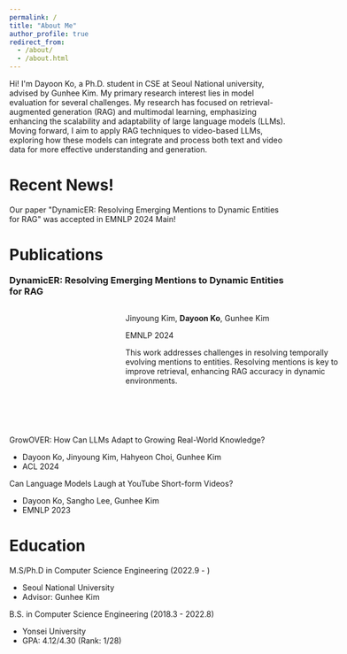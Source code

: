 ```yaml
---
permalink: /
title: "About Me"
author_profile: true
redirect_from: 
  - /about/
  - /about.html
---
```


Hi! I'm Dayoon Ko, a Ph.D. student in CSE at Seoul National university, advised by Gunhee Kim. My primary research interest lies in model evaluation for several challenges.  My research has focused on retrieval-augmented generation (RAG) and multimodal learning, emphasizing enhancing the scalability and adaptability of large language models (LLMs). Moving forward, I aim to apply RAG techniques to video-based LLMs, exploring how these models can integrate and process both text and video data for more effective understanding and generation.

Recent News!
======
Our paper "DynamicER: Resolving Emerging Mentions to Dynamic Entities for RAG" was accepted in EMNLP 2024 Main!

Publications
======
<h3 style="margin-top:0px">DynamicER: Resolving Emerging Mentions to Dynamic Entities for RAG</h3>
<div class="pub_item" style="display: inline-flex; padding-bottom:20px;">
  <div class="pub_img" style="height:200px; width:200px; object-fit:cover;">
    <img src="https://dayoon-ko.github.io/images/dynamicer.png" alt="">
  </div>
  <div class="pub_detail" style="margin-left:10px; width:400px">
    <p style="margin-bottom:2px">Jinyoung Kim, <b>Dayoon Ko</b>, Gunhee Kim</p>
    <p style="margin-bottom:2px">EMNLP 2024</p>
    <p style="margin-bottom:2px">This work addresses challenges in resolving temporally evolving mentions to entities. Resolving mentions is key to improve retrieval, enhancing RAG accuracy in dynamic environments.</p>
  </div>
</div>

GrowOVER: How Can LLMs Adapt to Growing Real-World Knowledge?
* Dayoon Ko, Jinyoung Kim, Hahyeon Choi, Gunhee Kim
* ACL 2024

Can Language Models Laugh at YouTube Short-form Videos?
* Dayoon Ko, Sangho Lee, Gunhee Kim
* EMNLP 2023

Education
======
M.S/Ph.D in Computer Science Engineering (2022.9 - )
* Seoul National University
* Advisor: Gunhee Kim

B.S. in Computer Science Engineering (2018.3 - 2022.8)
* Yonsei University
* GPA: 4.12/4.30 (Rank: 1/28)
